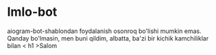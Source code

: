 # Imlo-bot
aiogram-bot-shablondan foydalanish osonroq bo'lishi mumkin emas. Qanday bo'lmasin, men buni qildim, albatta, ba'zi bir kichik kamchiliklar bilan
< h1 >Salom</h1>
